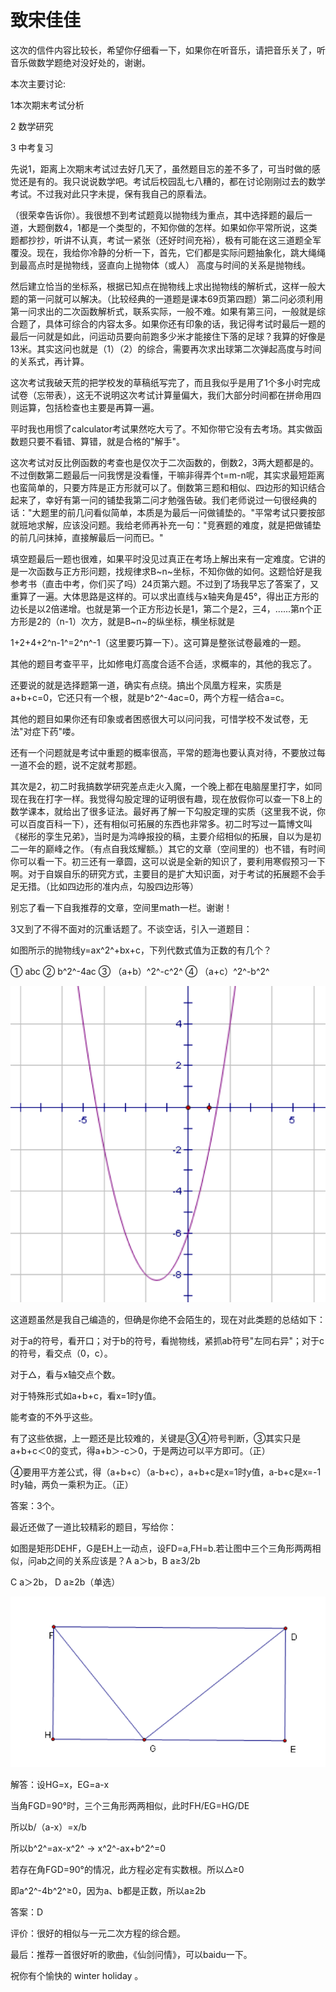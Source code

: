 # 致宋佳佳

这次的信件内容比较长，希望你仔细看一下，如果你在听音乐，请把音乐关了，听音乐做数学题绝对没好处的，谢谢。

本次主要讨论:

1本次期末考试分析

2 数学研究

3 中考复习

先说1，距离上次期末考试过去好几天了，虽然题目忘的差不多了，可当时做的感觉还是有的。我只说说数学吧。考试后校园乱七八糟的，都在讨论刚刚过去的数学考试。不过我对此只字未提，保有我自己的原看法。

（很荣幸告诉你）。我很想不到考试题竟以抛物线为重点，其中选择题的最后一道，大题倒数4，1都是一个类型的，不知你做的怎样。如果如你平常所说，这类题都抄抄，听讲不认真，考试一紧张（还好时间充裕），极有可能在这三道题全军覆没。现在，我给你冷静的分析一下，首先，它们都是实际问题抽象化，跳大绳绳到最高点时是抛物线，竖直向上抛物体（或人）
高度与时间的关系是抛物线。

然后建立恰当的坐标系，根据已知点在抛物线上求出抛物线的解析式，这样一般大题的第一问就可以解决。（比较经典的一道题是课本69页第四题）第二问必须利用第一问求出的二次函数解析式，联系实际，一般不难。如果有第三问，一般就是综合题了，具体可综合的内容太多。如果你还有印象的话，我记得考试时最后一题的最后一问就是如此，问运动员要向前跑多少米才能接住下落的足球？我算的好像是13米。其实这问也就是（1）（2）的综合，需要再次求出球第二次弹起高度与时间的关系式，再计算。

这次考试我破天荒的把学校发的草稿纸写完了，而且我似乎是用了1个多小时完成试卷（忘带表），这无不说明这次考试计算量偏大，我们大部分时间都在拼命用四则运算，包括检查也主要是再算一遍。

平时我也用惯了calculator考试果然吃大亏了。不知你带它没有去考场。其实做函数题只要不看错、算错，就是合格的"解手"。

这次考试对反比例函数的考查也是仅次于二次函数的，倒数2，3两大题都是的。不过倒数第二题最后一问我愣是没看懂，干嘛非得弄个t=m-n呢，其实求最短距离也蛮简单的，只要方阵是正方形就可以了。倒数第三题和相似、四边形的知识结合起来了，幸好有第一问的铺垫我第二问才勉强告破。我们老师说过一句很经典的话："大题里的前几问看似简单，本质是为最后一问做铺垫的。"平常考试只要按部就班地求解，应该没问题。我给老师再补充一句："竞赛题的难度，就是把做铺垫的前几问抹掉，直接解最后一问而已。"

填空题最后一题也很难，如果平时没见过真正在考场上解出来有一定难度。它讲的是一次函数与正方形问题，找规律求B~n~坐标，不知你做的如何。这题恰好是我参考书（直击中考，你们买了吗）24页第六题。不过到了场我早忘了答案了，又重算了一遍。大体思路是这样的。可以求出直线与x轴夹角是45°，得出正方形的边长是以2倍递增。也就是第一个正方形边长是1，第二个是2，三4，......第n个正方形是2的（n-1）次方，就是B~n~的纵坐标，横坐标就是

1+2+4+2^n-1^=2^n^-1（这里要巧算一下）。这可算是整张试卷最难的一题。

其他的题目考查平平，比如修电灯高度合适不合适，求概率的，其他的我忘了。

还要说的就是选择题第一道，确实有点绕。搞出个凤凰方程来，实质是a+b+c=0，它还只有一个根，就是b^2^-4ac=0，两个方程一结合a=c。

其他的题目如果你还有印象或者困惑很大可以问问我，可惜学校不发试卷，无法"对症下药"喽。

还有一个问题就是考试中重题的概率很高，平常的题海也要认真对待，不要放过每一道不会的题，说不定就考那题。

其次是2，初二时我搞数学研究差点走火入魔，一个晚上都在电脑屋里打字，如同现在我在打字一样。我觉得勾股定理的证明很有趣，现在放假你可以查一下8上的数学课本，就给出了很多证法。最好再了解一下勾股定理的实质（这里我不说，你可以百度百科一下），还有相似可拓展的东西也非常多。初二时写过一篇博文叫《梯形的孪生兄弟》，当时是为鸿峥报投的稿，主要介绍相似的拓展，自以为是初二一年的巅峰之作。（有点自我炫耀额。）其它的文章（空间里的）也不错，有时间你可以看一下。初三还有一章圆，这可以说是全新的知识了，要利用寒假预习一下啊。对于自娱自乐的研究方式，主要目的是扩大知识面，对于考试的拓展题不会手足无措。（比如四边形的准内点，勾股四边形等）

别忘了看一下自我推荐的文章，空间里math一栏。谢谢！

3又到了不得不面对的沉重话题了。不谈空话，引入一道题目：

如图所示的抛物线y=ax^2^+bx+c，下列代数式值为正数的有几个？

① abc ② b^2^-4ac ③ （a+b）^2^-c^2^ ④ （a+c）^2^-b^2^

![](sjj1.png)

这道题虽然是我自己编造的，但确是你绝不会陌生的，现在对此类题的总结如下：

对于a的符号，看开口；对于b的符号，看抛物线，紧抓ab符号"左同右异"；对于c的符号，看交点（0，c）。

对于△，看与x轴交点个数。

对于特殊形式如a+b+c，看x=1时y值。

能考查的不外乎这些。

有了这些依据，上一题还是比较难的，关键是③④符号判断，③其实只是a+b+c＜0的变式，得a+b＞-c＞0，于是两边可以平方即可。（正）

④要用平方差公式，得（a+b+c）（a-b+c），a+b+c是x=1时y值，a-b+c是x=-1时y轴，两负一乘积为正。（正）

答案：3个。

最近还做了一道比较精彩的题目，写给你：

如图是矩形DEHF，G是EH上一动点，设FD=a,FH=b.若让图中三个三角形两两相似，问ab之间的关系应该是？A
a＞b，B a≥3/2b

C a＞2b， D a≥2b（单选）

![](sjj2.png)

解答：设HG=x，EG=a-x

当角FGD=90°时，三个三角形两两相似，此时FH/EG=HG/DE

所以b/（a-x）=x/b

所以b^2^=ax-x^2^ → x^2^-ax+b^2^=0

若存在角FGD=90°的情况，此方程必定有实数根。所以△≥0

即a^2^-4b^2^≥0，因为a、b都是正数，所以a≥2b

答案：D

评价：很好的相似与一元二次方程的综合题。

最后：推荐一首很好听的歌曲，《仙剑问情》，可以baidu一下。

祝你有个愉快的 winter holiday 。

